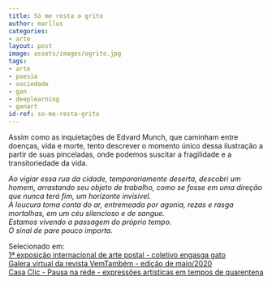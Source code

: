 ```yaml
---
title: Só me resta o grito
author: marllus
categories:
- arte
layout: post
image: assets/images/ogrito.jpg
tags:
- arte
- poesia
- sociedade
- gan
- deeplearning
- ganart
id-ref: so-me-resta-grito
---
```


Assim como as inquietações de Edvard Munch, que caminham entre doenças, vida e morte, tento descrever o momento único dessa ilustração a partir de suas pinceladas, onde podemos suscitar a fragilidade e a transitoriedade da vida.

*Ao vigiar essa rua da cidade, temporariamente deserta, descobri um homem, arrastando seu objeto de trabalho, como se fosse em uma direção que nunca terá fim, um horizonte invisível.<br>
A loucura toma conta do ar, entremeada por agonia, rezas e rasga mortalhas, em um céu silencioso e de sangue.<br>
Estamos vivendo a passagem do próprio tempo.<br>
O sinal de pare pouco importa*.<br>

Selecionado em:<br>[1ª exposição internacional de arte postal - coletivo engasga gato](https://www.instagram.com/coletivoengasgato/) <br>[Galera virtual da revista VemTambém - edição de maio/2020](https://vemtambem.com/revistamaio/0001.html) <br>[Casa Clic - Pausa na rede - expressões artísticas em tempos de quarentena](https://casaclicpalmas.wixsite.com/casaclic)
